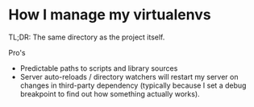 # How I manage my virtualenvs

TL;DR: The same directory as the project itself.

Pro's

  * Predictable paths to scripts and library sources
  * Server auto-reloads / directory watchers will restart my server on
    changes in third-party dependency (typically because I set a debug
    breakpoint to find out how something actually works).
